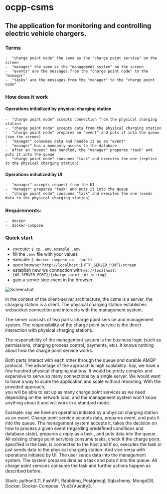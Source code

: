 # ocpp-csms

## The application for monitoring and controlling electric vehicle chargers.

### Terms

    -  "charge point node" the same as the "charge point service" on the screen
    -  "manager" the same as the "management system" on the screen
    -  "events" are the messages from the "charge point node" to the "manager"
    -  "tasks" are the messages from the "manager" to the "charge point node"

### How does it work

#### Operations initialized by physical charging station

    -  "charge point node" accepts connection from the physical charging station
    -  "charge point node" accepts data from the physical charging station
    -  "charge point node" prepares an "event" and puts it into the queue (see the screen)
    -  "manager" consumes data and handle it as an "event"
    -  "manager" has a monopoly access to the database
    -  after an "event" has handled, the "manager" prepares "task" and puts it into the queue
    -  "charge point node" consumes "task" and executes the one (replies to the physical charging station)

#### Operations initialized by UI

    -  "manager" accepts request from the UI
    -  "manager" prepares "task" and puts it into the queue
    -  "charge point node" consumes "task" and executes the one (sends data to the physical charging station)

### Requirements:

    -  docker
    -  docker-compose

### Quick start

- execute: ```$ cp .env.example .env```
- fill the `.env` file with your values
- execute: ```$ docker-compose up --build```
- open browser ```http://localhost:{HTTP_SERVER_PORT}/stream```
- establish new ws connection with `ws://localhost:{WS_SERVER_PORT}/{charge_point_id: string}`
- gain a server side event in the browser

![Screenshot](https://github.com/heroyooki/ocpp-csms/assets/17108549/4ab76f0c-07b4-4d7d-a7a3-06573bfc2199)

In the context of the client-server architecture, the csms is a server, the charging station is a client.
The physical charging station establishes websocket connection and interacts with the management system.

The server consists of two parts: charge point service and management system.
The responsibility of the charge point service is the direct interaction with physical charging stations.

The responsibility of the management system is the business logic (such as permissions, charging process control,
payments, etc).
It knows nothing about how the charge point service works.

Both parts interact with each other through the queue and durable AMQP protocol.
The advantage of the approach is high scalability. Say, we have a few hundred physical charging stations.
It would be pretty complex and expensive to serve so many connections by a single server.
We would want to have a way to scale the application and scale without rebooting. With the provided approach,  
you will be able to set up as many charge point services as we need depending on the network load, and the management
system won't know
anything about it and will work in a standard mode.

Example: say we have an operation initiated by a physical charging station as an event.
Charge point service accepts data, prepares event, and puts it into the queue. The management system accepts it,
takes the decision on how to process a given event (regarding predefined conditions and database state), prepares a
reply as a task
, and puts data into the queue. All existing charge point services consume tasks, check if the charge point, specified
in the task,
is connected to the host and if so, executes the task or just sends data to the physical charging station.
And vice versa with operations initiated by UI. The user sends data into the management system. The system prepares data
as a task and puts it into the queue. All charge point services consume the task and further actions happen
as described before.

Stack: python3.11, FastAPI, Rabbitmq, Postgresql, Sqlachemy, MongoDB, Docker, Docker-Compose, Vue3/Vuetify3.

